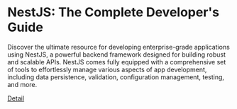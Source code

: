# NestJS: The Complete Developer's Guide

Discover the ultimate resource for developing enterprise-grade applications using NestJS, a powerful backend framework designed for building robust and scalable APIs. NestJS comes fully equipped with a comprehensive set of tools to effortlessly manage various aspects of app development, including data persistence, validation, configuration management, testing, and more. 

[Detail](https://eduitfree.com/courses/nestjs-the-complete-developer-s-guide)